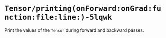# ``Tensor/printing(onForward:onGrad:function:file:line:)-5lqwk``

Print the values of the `Tensor` during forward and backward passes.